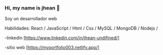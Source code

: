 ### Hi, my name is jhean 👋

Soy un desarrollador web
  
Habilidades: React / JavaScript / Html / Css / MySQL / MongoDB / Nodejs /

  -linkedin [https://www.linkedin.com/in/jhean-undifined/]
    
  -sitio web [https://myportfolio003.netlify.app/]
